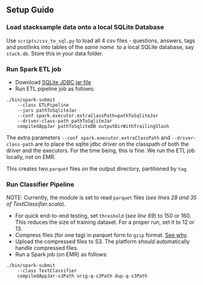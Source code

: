 ## Setup Guide

### Load stacksample data onto a local SQLite Database
Use `scripts/csv_to_sql.py` to load all 4 csv files - questions, answers, tags and postlinks into tables of the *same name*. to a local SQLite database, say `stack.db`. Store this in your data folder.

### Run Spark ETL job
- Download [SQLite JDBC jar file](https://bitbucket.org/xerial/sqlite-jdbc/downloads/sqlite-jdbc-3.23.1.jar)
- Run ETL pipeline job as follows:
```
./bin/spark-submit
    --class ETLPipeline
    --jars pathToSqliteJar
    --conf spark.executor.extraClassPath=pathToSqliteJar
    --driver-class-path pathToSqliteJar
    compiledAppJar pathToSqliteDB outputDirWithTrailingSlash
```
The extra parameters `--conf spark.executor.extraClassPath` and `--driver-class-path` are to place the sqlite jdbc driver on the classpath of both the driver and the executors. For the time being, this is fine. We run the ETL job locally, not on EMR.

This creates two `parquet` files on the output directory, partitioned by `tag`.

### Run Classifier Pipeline
NOTE: Currently, the module is set to read `parquet` files (*see lines 28 and 35 of TextClassifier.scala*).

- For quick end-to-end testing, set `threshold` (*see line 69*) to 150 or 160. This reduces the size of training dataset. For a proper run, set it to 12 or 13.
- Compress files (for one tag) in parquet form to `gzip` format. [See why](https://docs.aws.amazon.com/emr/latest/ManagementGuide/HowtoProcessGzippedFiles.html).
- Upload the compressed files to S3. The platform *should* automatically handle compressed files.
- Run a Spark job (on EMR) as follows:
```
./bin/spark-submit
    --class TextClassifier
    compiledAppJar-s3Path orig-q-s3Path dup-q-s3Path
```
